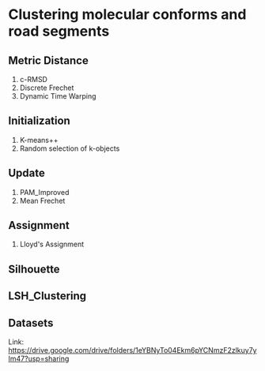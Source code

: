 # Clustering molecular conforms and road segments

## Metric Distance
1. c-RMSD
2. Discrete Frechet
3. Dynamic Time Warping

## Initialization
1. K-means++  
2. Random selection of k-objects

## Update
1. PAM_Improved
2. Mean Frechet

## Assignment 
1. Lloyd's Assignment

## Silhouette

## LSH_Clustering

## Datasets
Link: https://drive.google.com/drive/folders/1eYBNyTo04Ekm6pYCNmzF2zlkuy7yIm47?usp=sharing



